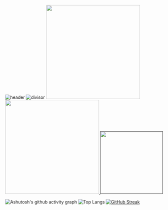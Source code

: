 ![header](https://github.com/Thamine-sumaya/teste-novo-readme-perfil/assets/160533319/16796595-2c0b-4627-917e-aa3d94b271a2)
![divisor](https://github.com/Thamine-sumaya/teste-novo-readme-perfil/assets/160533319/1e239994-6099-4533-8f88-2f40b7709bee)
<a href="https://github.com/Thamine-sumaya/Projeto-Sustentar">
   <img src="https://github.com/Thamine-sumaya/teste-novo-readme-perfil/assets/160533319/25e046bb-19ca-4350-9feb-c5008fa48585" width="300" >
</a>
<a href="https://github.com/Thamine-sumaya/Thamine-sumaya/blob/main/srce/principais-habilidades.md">
   <img src="https://github.com/Thamine-sumaya/teste-novo-readme-perfil/assets/160533319/d06bb74e-9575-477e-a46e-2d1cb15d4aa5" width="300" >
</a>
<a href="">
   <img src="https://github.com/Thamine-sumaya/teste-novo-readme-perfil/assets/160533319/92569e97-7f77-4fd6-9dff-238ce63475f9" width="200" >
</a>


![Ashutosh's github activity graph](https://github-readme-activity-graph.vercel.app/graph?username=Thamine-sumaya&theme=nightowl)
![Top Langs](https://github-readme-stats.vercel.app/api/top-langs/?username=Thamine-sumaya&layout=compact&bg_color=011627&border_color=761EE7&title_color=939EFF&text_color=FFE6E6)
[![GitHub Streak](https://streak-stats.demolab.com/?user=Thamine-sumaya&theme=bear&background=011627&border=761EE7&dates=939EFF)](https://git.io/streak-stats)

